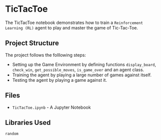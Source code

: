 # TicTacToe

The TicTacToe notebook demonstrates how to train a `Reinforcement Learning (RL)` agent to play and master the game of Tic-Tac-Toe.

## Project Structure
The project follows the folllowing steps:
- Setting up the Game Environment by defining functions `display_board`, `check_win`, `get_possible_moves`, `is_game_over` and an agent class.
- Training the agent by playing a large number of games against itself.
- Testing the agent by playing a game against it.

## Files

- `TicTacToe.ipynb` - A Jupyter Notebook

## Libraries Used
```python
random
```